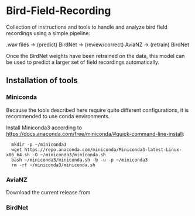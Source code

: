 # Bird-Field-Recording
Collection of instructions and tools to handle and analyze bird field recordings using a simple pipeline:

.wav files → (predict) BirdNet → (review/correct) AviaNZ → (retrain) BirdNet

Once the BirdNet weights have been retrained on the data, this model can be used to predict a larger set of field recordings automatically.

## Installation of tools

### Miniconda

Because the tools described here require quite different configurations, it is recommended to use conda environments.

Install Miniconda3 according to https://docs.anaconda.com/free/miniconda/#quick-command-line-install:
```
  mkdir -p ~/miniconda3
  wget https://repo.anaconda.com/miniconda/Miniconda3-latest-Linux-x86_64.sh -O ~/miniconda3/miniconda.sh
  bash ~/miniconda3/miniconda.sh -b -u -p ~/miniconda3
  rm -rf ~/miniconda3/miniconda.sh
```
### AviaNZ

Download the current release from 

### BirdNet
